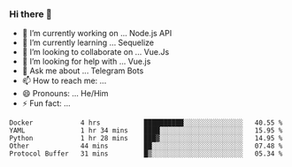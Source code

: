 ### Hi there 👋

- 🔭 I’m currently working on ... Node.js API
- 🌱 I’m currently learning ... Sequelize
- 👯 I’m looking to collaborate on ... Vue.Js
- 🤔 I’m looking for help with ... Vue.js
- 💬 Ask me about ... Telegram Bots 
- 📫 How to reach me: ... 
- 😄 Pronouns: ... He/Him
- ⚡ Fun fact: ... 


<!--START_SECTION:waka-->
```text
Docker            4 hrs           ██████████░░░░░░░░░░░░░░░   40.55 % 
YAML              1 hr 34 mins    ████░░░░░░░░░░░░░░░░░░░░░   15.95 % 
Python            1 hr 28 mins    ███▓░░░░░░░░░░░░░░░░░░░░░   14.95 % 
Other             44 mins         ██░░░░░░░░░░░░░░░░░░░░░░░   07.48 % 
Protocol Buffer   31 mins         █▒░░░░░░░░░░░░░░░░░░░░░░░   05.34 % 
```
<!--END_SECTION:waka-->

<!--
**therealstein/therealstein** is a ✨ _special_ ✨ repository because its `README.md` (this file) appears on your GitHub profile.

Here are some ideas to get you started:

- 🔭 I’m currently working on ...
- 🌱 I’m currently learning ...
- 👯 I’m looking to collaborate on ...
- 🤔 I’m looking for help with ...
- 💬 Ask me about ...
- 📫 How to reach me: ...
- 😄 Pronouns: ...
- ⚡ Fun fact: ...
-->
